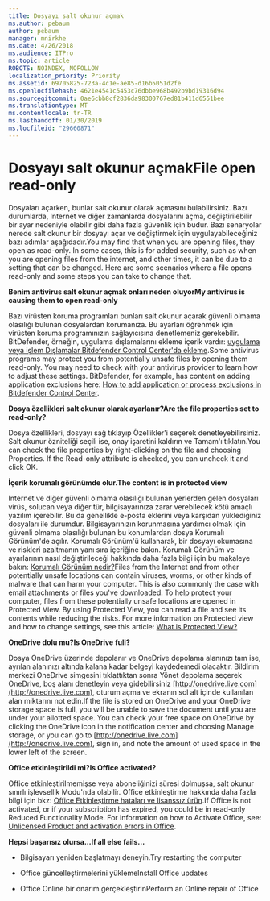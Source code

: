 ```yaml
---
title: Dosyayı salt okunur açmak
ms.author: pebaum
author: pebaum
manager: mnirkhe
ms.date: 4/26/2018
ms.audience: ITPro
ms.topic: article
ROBOTS: NOINDEX, NOFOLLOW
localization_priority: Priority
ms.assetid: 69705825-723a-4c1e-ae85-d16b5051d2fe
ms.openlocfilehash: 4621e4541c5453c76dbbe968b492b9bd19316d94
ms.sourcegitcommit: 0ae6cbb8cf2836da98300767ed81b411d6551bee
ms.translationtype: MT
ms.contentlocale: tr-TR
ms.lasthandoff: 01/30/2019
ms.locfileid: "29660871"
---
```

# <a name="file-open-read-only"></a><span data-ttu-id="44673-102">Dosyayı salt okunur açmak</span><span class="sxs-lookup"><span data-stu-id="44673-102">File open read-only</span></span>

<span data-ttu-id="44673-p101">Dosyaları açarken, bunlar salt okunur olarak açmasını bulabilirsiniz. Bazı durumlarda, Internet ve diğer zamanlarda dosyalarını açma, değiştirilebilir bir ayar nedeniyle olabilir gibi daha fazla güvenlik için budur. Bazı senaryolar nerede salt okunur bir dosyayı açar ve değiştirmek için uygulayabileceğiniz bazı adımlar aşağıdadır.</span><span class="sxs-lookup"><span data-stu-id="44673-p101">You may find that when you are opening files, they open as read-only. In some cases, this is for added security, such as when you are opening files from the internet, and other times, it can be due to a setting that can be changed. Here are some scenarios where a file opens read-only and some steps you can take to change that.</span></span>
  
 <span data-ttu-id="44673-106">**Benim antivirus salt okunur açmak onları neden oluyor**</span><span class="sxs-lookup"><span data-stu-id="44673-106">**My antivirus is causing them to open read-only**</span></span>
  
<span data-ttu-id="44673-p102">Bazı virüsten koruma programları bunları salt okunur açarak güvenli olmama olasılığı bulunan dosyalardan korumanıza. Bu ayarları öğrenmek için virüsten koruma programınızın sağlayıcısına denetlemeniz gerekebilir. BitDefender, örneğin, uygulama dışlamalarını ekleme içerik vardır: [uygulama veya işlem Dışlamalar Bitdefender Control Center'da ekleme](https://www.bitdefender.com/support/how-to-add-application-or-process-exclusions-in-bitdefender-control-center-1119.mdl).</span><span class="sxs-lookup"><span data-stu-id="44673-p102">Some antivirus programs may protect you from potentially unsafe files by opening them read-only. You may need to check with your antivirus provider to learn how to adjust these settings. BitDefender, for example, has content on adding application exclusions here: [How to add application or process exclusions in Bitdefender Control Center](https://www.bitdefender.com/support/how-to-add-application-or-process-exclusions-in-bitdefender-control-center-1119.mdl).</span></span>
  
 <span data-ttu-id="44673-110">**Dosya özellikleri salt okunur olarak ayarlanır?**</span><span class="sxs-lookup"><span data-stu-id="44673-110">**Are the file properties set to read-only?**</span></span>
  
<span data-ttu-id="44673-p103">Dosya özellikleri, dosyayı sağ tıklayıp Özellikler'i seçerek denetleyebilirsiniz. Salt okunur özniteliği seçili ise, onay işaretini kaldırın ve Tamam'ı tıklatın.</span><span class="sxs-lookup"><span data-stu-id="44673-p103">You can check the file properties by right-clicking on the file and choosing Properties. If the Read-only attribute is checked, you can uncheck it and click OK.</span></span>
  
 <span data-ttu-id="44673-113">**İçerik korumalı görünümde olur.**</span><span class="sxs-lookup"><span data-stu-id="44673-113">**The content is in protected view**</span></span>
  
<span data-ttu-id="44673-p104">Internet ve diğer güvenli olmama olasılığı bulunan yerlerden gelen dosyaları virüs, solucan veya diğer tür, bilgisayarınıza zarar verebilecek kötü amaçlı yazılım içerebilir. Bu da genellikle e-posta eklerini veya karşıdan yüklediğiniz dosyaları ile durumdur. Bilgisayarınızın korunmasına yardımcı olmak için güvenli olmama olasılığı bulunan bu konumlardan dosya Korumalı Görünüm'de açılır. Korumalı Görünüm'ü kullanarak, bir dosyayı okumasına ve riskleri azaltmanın yanı sıra içeriğine bakın. Korumalı Görünüm ve ayarlarının nasıl değiştirileceği hakkında daha fazla bilgi için bu makaleye bakın: [Korumalı Görünüm nedir?](https://support.office.com/article/d6f09ac7-e6b9-4495-8e43-2bbcdbcb6653)</span><span class="sxs-lookup"><span data-stu-id="44673-p104">Files from the Internet and from other potentially unsafe locations can contain viruses, worms, or other kinds of malware that can harm your computer. This is also commonly the case with email attachments or files you've downloaded. To help protect your computer, files from these potentially unsafe locations are opened in Protected View. By using Protected View, you can read a file and see its contents while reducing the risks. For more information on Protected view and how to change settings, see this article: [What is Protected View?](https://support.office.com/article/d6f09ac7-e6b9-4495-8e43-2bbcdbcb6653)</span></span>
  
 <span data-ttu-id="44673-119">**OneDrive dolu mu?**</span><span class="sxs-lookup"><span data-stu-id="44673-119">**Is OneDrive full?**</span></span>
  
<span data-ttu-id="44673-p105">Dosya OneDrive üzerinde depolanır ve OneDrive depolama alanınızı tam ise, ayrılan alanınızı altında kalana kadar belgeyi kaydedemedi olacaktır. Bildirim merkezi OneDrive simgesini tıklattıktan sonra Yönet depolama seçerek OneDrive, boş alanı denetleyin veya gidebilirsiniz [http://onedrive.live.com](http://onedrive.live.com), oturum açma ve ekranın sol alt içinde kullanılan alan miktarını not edin.</span><span class="sxs-lookup"><span data-stu-id="44673-p105">If the file is stored on OneDrive and your OneDrive storage space is full, you will be unable to save the document until you are under your allotted space. You can check your free space on OneDrive by clicking the OneDrive icon in the notification center and choosing Manage storage, or you can go to [http://onedrive.live.com](http://onedrive.live.com), sign in, and note the amount of used space in the lower left of the screen.</span></span>
  
 <span data-ttu-id="44673-122">**Office etkinleştirildi mi?**</span><span class="sxs-lookup"><span data-stu-id="44673-122">**Is Office activated?**</span></span>
  
<span data-ttu-id="44673-p106">Office etkinleştirilmemişse veya aboneliğinizi süresi dolmuşsa, salt okunur sınırlı işlevsellik Modu'nda olabilir. Office etkinleştirme hakkında daha fazla bilgi için bkz: [Office Etkinleştirme hataları ve lisanssız ürün](https://support.office.com/article/0d23d3c0-c19c-4b2f-9845-5344fedc4380).</span><span class="sxs-lookup"><span data-stu-id="44673-p106">If Office is not activated, or if your subscription has expired, you could be in read-only Reduced Functionality Mode. For information on how to Activate Office, see: [Unlicensed Product and activation errors in Office](https://support.office.com/article/0d23d3c0-c19c-4b2f-9845-5344fedc4380).</span></span>
  
 <span data-ttu-id="44673-125">**Hepsi başarısız olursa...**</span><span class="sxs-lookup"><span data-stu-id="44673-125">**If all else fails...**</span></span>
  
- <span data-ttu-id="44673-126">Bilgisayarı yeniden başlatmayı deneyin.</span><span class="sxs-lookup"><span data-stu-id="44673-126">Try restarting the computer</span></span>
    
- <span data-ttu-id="44673-127">Office güncelleştirmelerini yükleme</span><span class="sxs-lookup"><span data-stu-id="44673-127">Install Office updates</span></span>
    
- <span data-ttu-id="44673-128">Office Online bir onarım gerçekleştirin</span><span class="sxs-lookup"><span data-stu-id="44673-128">Perform an Online repair of Office</span></span>
    

